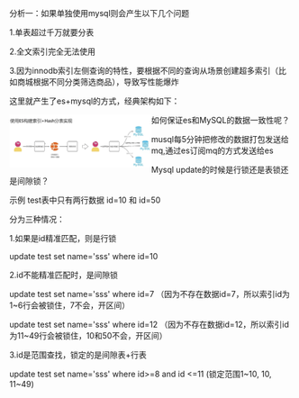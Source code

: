 分析一：如果单独使用mysql则会产生以下几个问题

1.单表超过千万就要分表

2.全文索引完全无法使用

3.因为innodb索引左侧查询的特性，要根据不同的查询从场景创建超多索引（比如商城根据不同分类筛选商品），导致写性能爆炸



这里就产生了es+mysql的方式，经典架构如下：

<img src="ES+mysql%E6%9E%B6%E6%9E%84.assets/WX20230106-220614@2x.png" alt="WX20230106-220614@2x" style="width: 50%;" align="left"/>

如何保证es和MySQL的数据一致性呢？

musql每5分钟把修改的数据打包发送给mq,通过es订阅mq的方式发送给es



Mysql update的时候是行锁还是表锁还是间隙锁？

示例 test表中只有两行数据 id=10 和 id=50

分为三种情况：

1.如果是id精准匹配，则是行锁 

update test set name='sss' where id=10

2.id不能精准匹配时，是间隙锁 

update test set name='sss' where id=7 （因为不存在数据id=7，所以索引id为1~6行会被锁住，7不会，开区间）

update test set name='sss' where id=12 （因为不存在数据id=12，所以索引id为11~49行会被锁住，10和50不会，开区间）

3.id是范围查找，锁定的是间隙表+行表

update test set name='sss' where id>=8 and id <=11 (锁定范围1~10, 10, 11~49)
